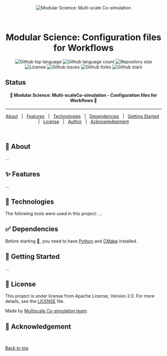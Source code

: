 <div align="center" id="top"> 
  <img src="../../../misc/logo.jpg" alt="Modular Science: Multi-scale Co-simulation" />

  &#xa0;

  <!-- <a href="git@github.com:multiscale-cosim/TVB-NEST-usecase1.git">Demo</a> -->
</div>

<h1 align="center">Modular Science: Configuration files for Workflows</h1>

<p align="center">
  <img alt="Github top language" src="https://img.shields.io/github/languages/top/multiscale-cosim/EBRAINS_WorkflowConfigurations?color=56BEB8" />

  <img alt="Github language count" src="https://img.shields.io/github/languages/count/multiscale-cosim/EBRAINS_WorkflowConfigurations?color=56BEB8" />

  <img alt="Repository size" src="https://img.shields.io/github/repo-size/multiscale-cosim/EBRAINS_WorkflowConfigurations?color=56BEB8" />

  <img alt="License" src="https://img.shields.io/github/license/multiscale-cosim/EBRAINS_WorkflowConfigurations?color=56BEB8" />

  <img alt="Github issues" src="https://img.shields.io/github/issues/multiscale-cosim/EBRAINS_WorkflowConfigurations?color=56BEB8" />

  <img alt="Github forks" src="https://img.shields.io/github/forks/multiscale-cosim/EBRAINS_WorkflowConfigurations?color=56BEB8" />

  <img alt="Github stars" src="https://img.shields.io/github/stars/multiscale-cosim/EBRAINS_WorkflowConfigurations?color=56BEB8" />
</p>

## Status

<h4 align="center"> 
	🚧  Modular Science: Multi-scaleCo-simulation - Configuration files for Workflows 🚧
</h4> 

<hr>

<p align="center">
  <a href="#dart-about">About</a> &#xa0; | &#xa0; 
  <a href="#sparkles-features">Features</a> &#xa0; | &#xa0;
  <a href="#rocket-technologies">Technologies</a> &#xa0; | &#xa0;
  <a href="#white_check_mark-Dependencies">Dependencies</a> &#xa0; | &#xa0;
  <a href="#checkered_flag-starting">Getting Started</a> &#xa0; | &#xa0;
  <a href="#memo-license">License</a> &#xa0; | &#xa0;
  <a href="https://github.com/multiscale-cosim" target="_blank">Author</a> &#xa0; | &#xa0;
  <a href="https://github.com/multiscale-cosim" target="_blank">Acknowledgement</a>
</p>

<br>

## :dart: About ##
...

## :sparkles: Features ##

...

## :rocket: Technologies ##

The following tools were used in this project:
...

## :white_check_mark: Dependencies ##

Before starting :checkered_flag:, you need to have [Python](https://www.python.org/) and [CMake](https://cmake.org/) installed.

## :checkered_flag: Getting Started ##

...

## :memo: License ##

This project is under license from Apache License, Version 2.0. For more details, see the [LICENSE](LICENSE) file.


Made by <a href="https://github.com/multiscale-cosim" target="_blank">Multiscale Co-simulation team</a>.

## :memo: Acknowledgement ##


&#xa0;

<a href="#top">Back to top</a>